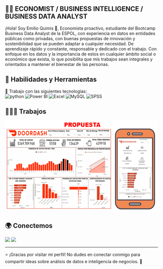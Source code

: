 ## 👨‍💻 ECONOMIST / BUSINESS INTELLIGENCE / BUSINESS DATA ANALYST  

¡Hola! Soy Emilio Quimis 👋, Economista proactivo, estudiante del Bootcamp Business Data Analyst de la ESPOL, con experiencia en datos en entidades públicas como privadas, con buenas propuestas de innovación y sostenibilidad que se pueden adaptar a cualquier necesidad. De aprendizaje rápido y constante, responsable y dedicado con el trabajo. Con enfoque en los datos y la importancia de estos en cualquier ámbito social o económico que exista, lo que posibilita que mis trabajos sean integrales y orientados a mantener el bienestar de las personas.

## 💼 Habilidades y Herramientas  
🚀 Trabajo con las siguientes tecnologías:  
<img  alt="python" src ="https://img.shields.io/badge/Python-14354C?style=for-the-badge&logo=python&logoColor=white"/>
<img alt="Power BI" src="https://img.shields.io/badge/Power%20BI-F2C811?style=for-the-badge&logo=Microsoft%20Power%20BI&logoColor=black"/>
<img alt="Excel" src="https://img.shields.io/badge/Excel-217346?style=for-the-badge&logo=Microsoft%20Excel&logoColor=white"/>
<img alt="MySQL" src="https://img.shields.io/badge/MySQL-4479A1?style=for-the-badge&logo=MySQL&logoColor=white"/>
<img alt="SPSS" src="https://img.shields.io/badge/SPSS-007ACC?style=for-the-badge&logo=IBM&logoColor=white"/>

## 👨🏽‍💼 Trabajos
<div align="center">
  <img href="https://github.com/EmilioQuimisM/-Coding-Bootcamps-ESPOL" height="300"  src="https://github.com/EmilioQuimisM/-Coding-Bootcamps-ESPOL/blob/main/Doordash.png" alt="Card header"/> 
</div>

## 🌍 Conectemos    
<a href="mailto:emilioqm89@gmail.com" target="_blank"><img height="28" src = "https://img.shields.io/badge/gmail-c14438?&style=for-the-badge&logo=gmail&logoColor=white"></a>
<a href="https://www.linkedin.com/in/emilio-andres-quimis-muentes-569565196" target="_blank"> <img height="28" src = "https://img.shields.io/badge/-LinkedIn-0e76a8?style=for-the-badge&logo=Linkedin&logoColor=white"></a>

---

⭐ ¡Gracias por visitar mi perfil! No dudes en conectar conmigo para compartir ideas sobre análisis de datos e inteligencia de negocios. 🚀
